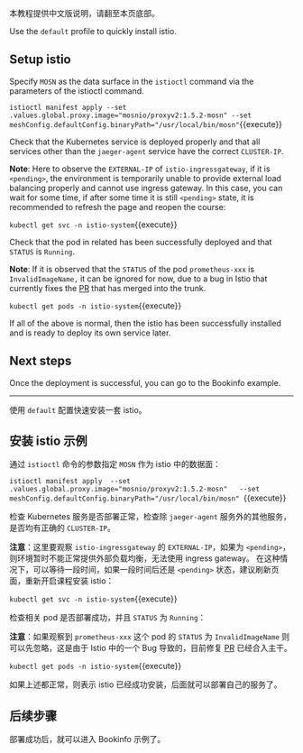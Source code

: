 本教程提供中文版说明，请翻至本页底部。

Use the `default` profile to quickly install istio.

## Setup istio

Specify `MOSN` as the data surface in the `istioctl` command via the parameters of the istioctl command.

`istioctl manifest apply --set .values.global.proxy.image="mosnio/proxyv2:1.5.2-mosn" --set meshConfig.defaultConfig.binaryPath="/usr/local/bin/mosn"`{{execute}}

Check that the Kubernetes service is deployed properly and that all services other than the `jaeger-agent` service have the correct `CLUSTER-IP`.

**Note**: Here to observe the `EXTERNAL-IP` of `istio-ingressgateway`, if it is `<pending>`, the environment is temporarily unable to provide external load balancing properly and cannot use ingress gateway. In this case, you can wait for some time, if after some time it is still `<pending>` state, it is recommended to refresh the page and reopen the course:

`kubectl get svc -n istio-system`{{execute}}

Check that the pod in related has been successfully deployed and that `STATUS` is `Running`.

**Note**: If it is observed that the `STATUS` of the pod `prometheus-xxx` is `InvalidImageName,` it can be ignored for now, due to a bug in Istio that currently fixes the [PR](https://github.com/istio/istio/pull/22464) that has merged into the trunk.

`kubectl get pods -n istio-system`{{execute}}

If all of the above is normal, then the istio has been successfully installed and is ready to deploy its own service later.

## Next steps

Once the deployment is successful, you can go to the Bookinfo example.

---

使用 `default` 配置快速安装一套 istio。

## 安装 istio 示例

通过 `istioctl` 命令的参数指定 `MOSN` 作为 istio 中的数据面：

`istioctl manifest apply  --set .values.global.proxy.image="mosnio/proxyv2:1.5.2-mosn"   --set meshConfig.defaultConfig.binaryPath="/usr/local/bin/mosn" `{{execute}}

检查 Kubernetes 服务是否部署正常，检查除 `jaeger-agent` 服务外的其他服务，是否均有正确的 `CLUSTER-IP`。

**注意**：这里要观察 `istio-ingressgateway` 的 `EXTERNAL-IP`，如果为 `<pending>`，则环境暂时不能正常提供外部负载均衡，无法使用 ingress gateway。 在这种情况下，可以等待一段时间，如果一段时间后还是 `<pending>` 状态，建议刷新页面，重新开启课程安装 istio：

`kubectl get svc -n istio-system`{{execute}}

检查相关 pod 是否部署成功，并且 `STATUS` 为 `Running`：

**注意**：如果观察到 `prometheus-xxx` 这个 pod 的 `STATUS` 为 `InvalidImageName` 则可以先忽略，这是由于 Istio 中的一个 Bug 导致的，目前修复 [PR](https://github.com/istio/istio/pull/22464) 已经合入主干。

`kubectl get pods -n istio-system`{{execute}}

如果上述都正常，则表示 istio 已经成功安装，后面就可以部署自己的服务了。

## 后续步骤

部署成功后，就可以进入 Bookinfo 示例了。